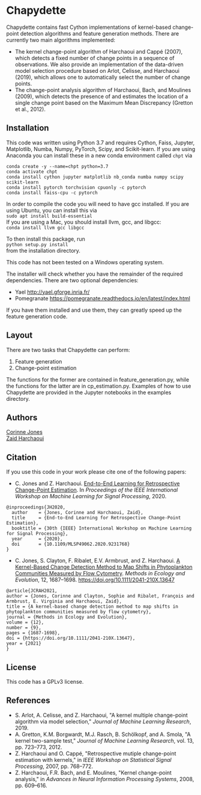 Chapydette
====================================

Chapydette contains fast Cython implementations of kernel-based change-point detection algorithms and feature generation methods. There are currently two main algorithms implemented:

* The kernel change-point algorithm of Harchaoui and Cappé (2007), which detects a fixed number of change points in a sequence of observations. We also provide an implementation of the data-driven model selection procedure based on Arlot, Celisse, and Harchaoui (2019), which allows one to automatically select the number of change points.
* The change-point analysis algorithm of Harchaoui, Bach, and Moulines (2009), which detects the presence of and estimates the location of a single change point based on the Maximum Mean Discrepancy (Gretton et al., 2012).

Installation
-----------------
This code was written using Python 3.7 and requires Cython, Faiss, Jupyter, Matplotlib, Numba, Numpy, PyTorch, Scipy, and Scikit-learn. If you are using Anaconda you can install these in a new conda environment called `chpt` via  
```
conda create -y --name=chpt python=3.7
conda activate chpt
conda install cython jupyter matplotlib nb_conda numba numpy scipy scikit-learn
conda install pytorch torchvision cpuonly -c pytorch
conda install faiss-cpu -c pytorch 
```

In order to compile the code you will need to have gcc installed. If you are using Ubuntu, you can install this via  
`sudo apt install build-essential`  
If you are using a Mac, you should install llvm, gcc, and libgcc:   
`conda install llvm gcc libgcc`  

To then install this package, run   
`python setup.py install`   
from the installation directory. 

This code has not been tested on a Windows operating system.

The installer will check whether you have the remainder of the required dependencies. There are two optional dependencies:

* Yael http://yael.gforge.inria.fr/
* Pomegranate https://pomegranate.readthedocs.io/en/latest/index.html

If you have them installed and use them, they can greatly speed up the feature generation code.

Layout
-----------------

There are two tasks that Chapydette can perform:

1. Feature generation
2. Change-point estimation

The functions for the former are contained in feature_generation.py, while the functions for the latter are in cp_estimation.py. Examples of how to use Chapydette are provided in the Jupyter notebooks in the examples directory.

Authors
-----------------
[Corinne Jones](https://www.stat.washington.edu/people/cjones6/)  
[Zaid Harchaoui](http://faculty.washington.edu/zaid/)

Citation
-----------------
If you use this code in your work please cite one of the following papers:

- C. Jones and Z. Harchaoui. [End-to-End Learning for Retrospective Change-Point Estimation](https://ieeexplore.ieee.org/document/9231768). In *Proceedings of the IEEE International Workshop on Machine Learning for Signal Processing*, 2020.

```
@inproceedings{JH2020,
  author    = {Jones, Corinne and Harchaoui, Zaid},
  title     = {End-to-End Learning for Retrospective Change-Point Estimation},
  booktitle = {30th {IEEE} International Workshop on Machine Learning for Signal Processing},
  year      = {2020},
  doi       = {10.1109/MLSP49062.2020.9231768}
}
```

- C. Jones, S. Clayton, F. Ribalet, E.V. Armbrust, and Z. Harchaoui. [A Kernel-Based Change Detection Method to Map Shifts in Phytoplankton Communities Measured by Flow Cytometry](https://besjournals.onlinelibrary.wiley.com/doi/abs/10.1111/2041-210X.13647). *Methods in Ecology and Evolution*, 12, 1687–1698. https://doi.org/10.1111/2041-210X.13647
```
@article{JCRAH2021,
author = {Jones, Corinne and Clayton, Sophie and Ribalet, François and Armbrust, E. Virginia and Harchaoui, Zaid},
title = {A kernel-based change detection method to map shifts in phytoplankton communities measured by flow cytometry},
journal = {Methods in Ecology and Evolution},
volume = {12},
number = {9},
pages = {1687-1698},
doi = {https://doi.org/10.1111/2041-210X.13647},
year = {2021}
}
```


License
-----------------
This code has a GPLv3 license.

References
-----------------

- S. Arlot, A. Celisse, and Z. Harchaoui, "A kernel multiple change-point algorithm via model selection," *Journal of Machine Learning Research*, 2019.  
- A. Gretton, K.M. Borgwardt, M.J. Rasch, B. Schölkopf, and A. Smola, "A kernel two-sample test," *Journal of Machine Learning Research*, vol. 13, pp. 723–773, 2012.  
- Z. Harchaoui and O. Cappé, "Retrospective mutiple change-point estimation with kernels," in *IEEE Workshop on Statistical Signal Processing*, 2007, pp. 768–772.  
- Z. Harchaoui, F.R. Bach, and E. Moulines, "Kernel change-point analysis," in *Advances in Neural Information Processing Systems*, 2008, pp. 609–616.
